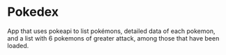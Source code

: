 # Pokedex
App that uses pokeapi to list pokémons, detailed data of each pokemon, and a list with 6 pokemons of greater attack, 
among those that have been loaded.
